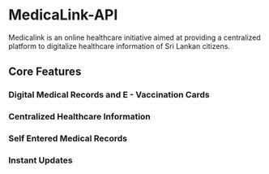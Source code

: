 # MedicaLink-API #

Medicalink is an online healthcare initiative aimed at providing a centralized platform to digitalize healthcare information of Sri Lankan citizens.

## Core Features ##

### Digital Medical Records and E - Vaccination Cards ###
### Centralized Healthcare Information ###
### Self Entered Medical Records ###
### Instant Updates ###

